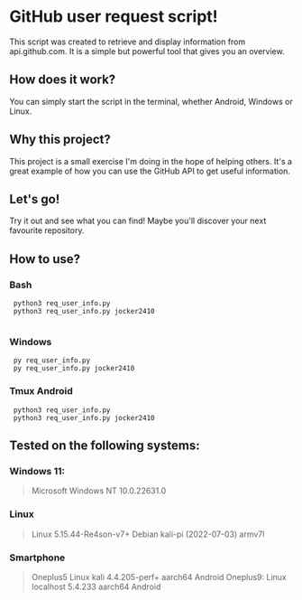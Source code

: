 # GitHub user request script!
This script was created to retrieve and display information from api.github.com. It is a simple but powerful tool that gives you an overview.

## How does it work?
You can simply start the script in the terminal, whether Android, Windows or Linux.

## Why this project?
This project is a small exercise I'm doing in the hope of helping others. It's a great example of how you can use the GitHub API to get useful information. 

## Let's go!
Try it out and see what you can find! Maybe you'll discover your next favourite repository.

## How to use?
### Bash  
```
 python3 req_user_info.py
 python3 req_user_info.py jocker2410
 
```
### Windows  
```
 py req_user_info.py
 py req_user_info.py jocker2410
```
### Tmux Android  
```
 python3 req_user_info.py
 python3 req_user_info.py jocker2410
```

## Tested on the following systems:
### Windows 11:
>Microsoft Windows NT 10.0.22631.0

### Linux
>Linux 
5.15.44-Re4son-v7+ Debian kali-pi (2022-07-03) armv7l
### Smartphone 
>Oneplus5 
Linux kali 4.4.205-perf+ aarch64 Android
>Oneplus9:
Linux localhost 5.4.233 aarch64 Android

